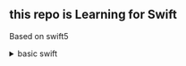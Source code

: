 ## this repo is Learning for Swift

Based on swift5

<details>
<summary> basic swift </summary>

```swift
var 변수, 재할당 가능, 재선언 불가능

let 상수, 재할당 불가능, 재선언 불가능

enum에 getter 설정 가능, 콜백 함수 선언 가능, 조건문도 가능함

arr: [Int] = [], arr: [Int] = [Int]() => 배열 선언방식 2가지 

옵셔널 변수 => flutter 의 nullable 변수와 비슷하다, 하지만 null이 아닌 nil인 상태이다.

옵셔널 변수를 guard 키워드를 사용해 유효성 검사 또는 nil을 벗길 수 있다.


```

</details>
